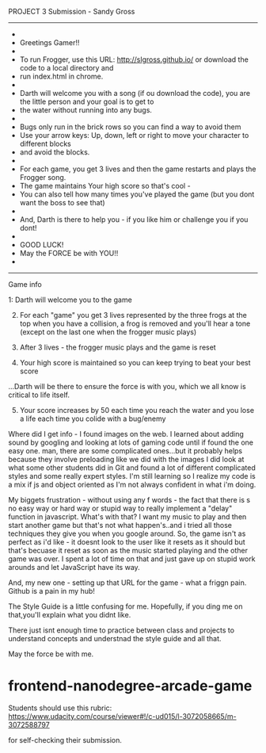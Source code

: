 PROJECT 3 Submission - Sandy Gross


***********************************************************************
*
*  Greetings Gamer!!  
*  
* To run Frogger, use this URL:  http://slgross.github.io/ or download the code to a local directory and 
* run index.html in chrome.
* 
* Darth will welcome you with a song (if ou download the code), you are the little person and your goal is to get to 
* the water without running into any bugs.
* 
* Bugs only run in the brick rows so you can find a way to avoid them
* Use your arrow keys:  Up, down, left or right to move your character to different blocks
* and avoid the blocks.
* 
* For each game, you get 3 lives and then the game restarts and plays the Frogger song.
* The game maintains Your high score so that's cool - 
* You can also tell how many times you've played the game (but you dont want the boss to see that)
* 
* And, Darth is there to help you - if you like him or challenge you if you dont!
* 
* GOOD LUCK!
* May the FORCE be with YOU!!
* 
* ********************************************************************************



 Game info

1: Darth will welcome you to the game

2. For each "game" you get 3 lives 
	represented by the three frogs at the top
	when you have a collision, a frog is removed and you'll hear a tone
	(except on the last one when the frogger music plays)
3. After 3 lives - the frogger music plays and the game is reset

4. Your high score is maintained so you can keep trying to beat your best score

...Darth will be there to ensure the force is with you, which we all know is critical to life itself.

5. Your score increases by 50 each time you reach the water and 
	you lose a life each time you colide with a bug/enemy

Where did I get info -
I found images on the web.
I learned about adding sound by googling and looking at lots of gaming code until if found the one easy one.
	man, there are some complicated ones...but it probably helps 
	because they involve preloading like we did with the images
I did look at what some other students did in Git and found a lot of different
	complicated styles and some really expert styles.  I'm still learning so I
	realize my code is a mix if js and object oriented as I'm not always confident
	in what i'm doing.

My biggets frustration - without using any f words - the fact that there is s
no easy way or hard way or stupid way to really implement a "delay"  function in
javascript.  What's with that?  I want my music to play and then start another game but that's 
not what happen's..and i tried all those techniques they give you when you google around.  So, the game
isn't as perfect as i'd like - it doesnt look to the user like it resets as it should but that's becuase it
reset as soon as the music started playing and the other game was over.  I spent a lot of time on that
and just gave up on stupid work arounds and let JavaScript have its way.

And, my new one - setting up that URL for the game - what a friggn pain.  Github is a pain in my hub!

The Style Guide is a little confusing for me.  Hopefully, if you ding me on that,you'll explain what you didnt like.

There just isnt enough time to practice between class and projects to understand concepts and understnad the
style guide and all that. 

May the force be with me.








frontend-nanodegree-arcade-game
===============================

Students should use this rubric:
https://www.udacity.com/course/viewer#!/c-ud015/l-3072058665/m-3072588797

for self-checking their submission.

